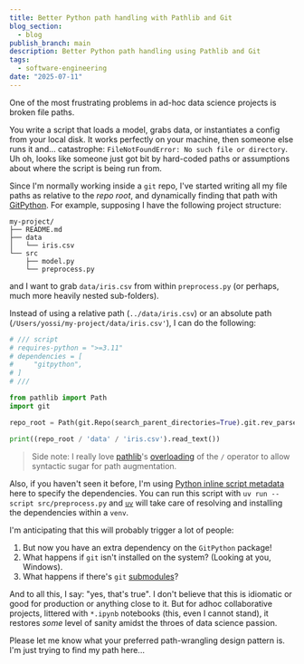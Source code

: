```yaml
---
title: Better Python path handling with Pathlib and Git
blog_section:
  - blog
publish_branch: main
description: Better Python path handling using Pathlib and Git
tags:
  - software-engineering
date: "2025-07-11"
---
```


One of the most frustrating problems in ad-hoc data science projects is broken file paths.

You write a script that loads a model, grabs data, or instantiates a config from your local disk. It works perfectly on your machine, then someone else runs it and… catastrophe: `FileNotFoundError: No such file or directory`. Uh oh, looks like someone just got bit by hard-coded paths or assumptions about where the script is being run from.

Since I'm normally working inside a `git` repo, I've started writing all my file paths as relative to the _repo root_, and dynamically finding that path with [GitPython](https://github.com/gitpython-developers/GitPython). For example, supposing I have the following project structure:

```text
my-project/
├── README.md
├── data
│   └── iris.csv
└── src
    ├── model.py
    └── preprocess.py
```

and I want to grab `data/iris.csv` from within `preprocess.py` (or perhaps, much more heavily nested sub-folders).

Instead of using a relative path (`../data/iris.csv`) or an absolute path (`/Users/yossi/my-project/data/iris.csv'`), I can do the following:

```python
# /// script
# requires-python = ">=3.11"
# dependencies = [
#     "gitpython",
# ]
# ///

from pathlib import Path
import git

repo_root = Path(git.Repo(search_parent_directories=True).git.rev_parse("--show-toplevel"))

print((repo_root / 'data' / 'iris.csv').read_text())
```

> Side note: I really love [pathlib](https://docs.python.org/3/library/pathlib.html)'s [overloading](https://github.com/python/cpython/blob/175ada2806abef16187361ba4ad5242fb9284f60/Lib/pathlib/_local.py#L148) of the `/` operator to allow syntactic sugar for path augmentation.

Also, if you haven't seen it before, I'm using [Python inline script metadata](https://packaging.python.org/en/latest/specifications/inline-script-metadata/) here to specify the dependencies. You can run this script with `uv run --script src/preprocess.py` and [`uv`](https://github.com/astral-sh/uv) will take care of resolving and installing the dependencies within a `venv`.

I'm anticipating that this will probably trigger a lot of people:
1. But now you have an extra dependency on the `GitPython` package!
2. What happens if `git` isn't installed on the system? (Looking at you, Windows).
3. What happens if there's `git` [submodules](https://git-scm.com/book/en/v2/Git-Tools-Submodules)?

And to all this, I say: "yes, that's true". I don't believe that this is idiomatic or good for production or anything close to it. But for adhoc collaborative projects, littered with `*.ipynb` notebooks (this, even I cannot stand), it restores _some_ level of sanity amidst the throes of data science passion.

Please let me know what your preferred path-wrangling design pattern is. I'm just trying to find my path here...
